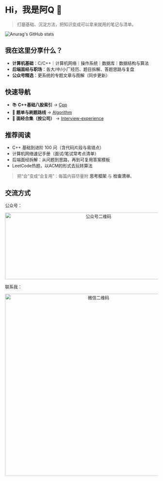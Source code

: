 # Hi，我是阿Q 👋

> 打磨基础、沉淀方法，把知识变成可以拿来就用的笔记与清单。

![Anurag's GitHub stats](https://github-readme-stats.vercel.app/api?username=aqjsp&show_icons=true&theme=radical)

## 我在这里分享什么？
- **计算机基础**：C/C++｜计算机网络｜操作系统｜数据库｜数据结构与算法  
- **后端面经与职场**：各大/中/小厂经历、题目拆解、答题思路与复盘  
- **公众号精选**：更系统的专题文章与图解（同步更新）

## 快速导航

- 📚 **C++基础八股索引** → [Cpp](https://github.com/aqjsp/Cpp)
- 🧩 **题单与刷题路线** → [Algorithm](https://github.com/aqjsp/Algorithm)
- 🧭 **面经合集（按公司）** → [Interview-experience](https://github.com/aqjsp/Interview-experience)

## 推荐阅读
- C++ 基础到进阶 100 问（含代码片段与易错点）
- 计算机网络速记手册（面试/笔试常考点清单）
- 后端面经拆解：从问题到思路，再到可复用答案模板
- LeetCode热题，以ACM的形式去玩转算法
> 把“会”变成“会复用”：每篇内容尽量附 **思考框架** 与 **检查清单**。

## 交流方式
公众号：

<div align="center">
  <img src="https://github.com/aqjsp/aqjsp/assets/156802292/f5e6b895-a90b-4e57-8e79-3e3be22afa0b" width="600" height="220" alt="公众号二维码"/>
</div>

联系我：

<div align="center">
  <img src="https://cdn.jsdelivr.net/gh/aqjsp/photos/6c47755acd921834238bf62edf679b46.jpg" width="600" alt="微信二维码"/>
</div>
